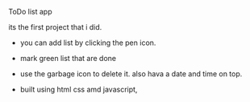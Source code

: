 ToDo list app

its the first project that i did.

- you can add list by clicking the pen icon.

-  mark green list that are done
-  use the garbage icon to delete it.
also hava a date and time on top.

- built using html css amd javascript,
